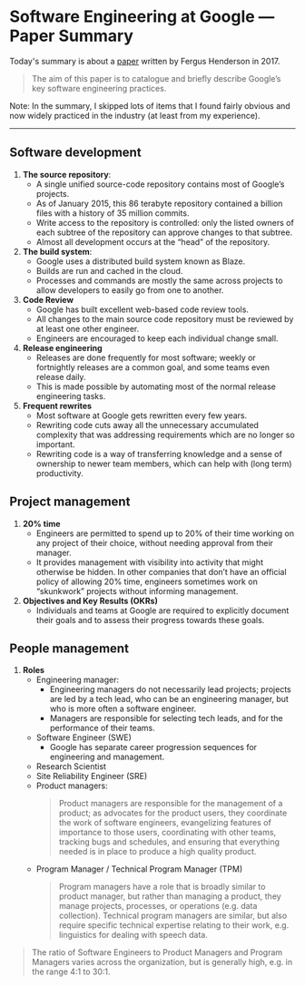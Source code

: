 # Software Engineering at Google — Paper Summary


Today's summary is about a [paper](https://arxiv.org/pdf/1702.01715.pdf) written by Fergus Henderson in 2017.

> The aim of this paper is to catalogue and briefly describe Google’s key software engineering practices.  

Note: In the summary, I skipped lots of items that I found fairly obvious and now widely practiced in the industry (at least from my experience).

-----

## Software development
1. **The source repository**:
    * A single unified source-code repository contains most of Google’s projects.
    * As of January 2015, this 86 terabyte repository contained a billion files with a history of 35 million commits.
    * Write access to the repository is controlled: only the listed owners of each subtree of the repository can approve changes to that subtree.
    * Almost all development occurs at the “head” of the repository.
2. **The build system**:
    * Google uses a distributed build system known as Blaze.
    * Builds are run and cached in the cloud.
    * Processes and commands are mostly the same across projects to allow developers to easily go from one to another.
3. **Code Review**
    * Google has built excellent web-based code review tools.
    * All changes to the main source code repository must be reviewed by at least one other engineer.
    * Engineers are encouraged to keep each individual change small.
4. **Release engineering**
    * Releases are done frequently for most software; weekly or fortnightly releases are a common goal, and some teams even release daily.
    * This is made possible by automating most of the normal release engineering tasks.
5. **Frequent rewrites**
    * Most software at Google gets rewritten every few years.
    * Rewriting code cuts away all the unnecessary accumulated complexity that was addressing requirements which are no longer so important.
    * Rewriting code is a way of transferring knowledge and a sense of ownership to newer team members, which can help with (long term) productivity.

## Project management
1. **20% time**
    * Engineers are permitted to spend up to 20% of their time working on any project of their choice, without needing approval from their manager.
    * It provides management with visibility into activity that might otherwise be hidden. In other companies that don’t have an official policy of allowing 20% time, engineers sometimes work on “skunkwork” projects without informing management.
2. **Objectives and Key Results (OKRs)**
    * Individuals and teams at Google are required to explicitly document their goals and to assess their progress towards these goals.

## People management
1. **Roles**
    * Engineering manager:
        * Engineering managers do not necessarily lead projects; projects are led by a tech lead, who can be an engineering manager, but who is more often a software engineer.
        * Managers are responsible for selecting tech leads, and for the performance of their teams.
    * Software Engineer (SWE)
        * Google has separate career progression sequences for engineering and management.
    * Research Scientist
    * Site Reliability Engineer (SRE)
    * Product managers:
        > Product managers are responsible for the management of a product; as advocates for the product users, they coordinate the work of software engineers, evangelizing features of importance to those users, coordinating with other teams, tracking bugs and schedules, and ensuring that everything needed is in place to produce a high quality product.
    * Program Manager / Technical Program Manager (TPM)
        > Program managers have a role that is broadly similar to product manager, but rather than managing a product, they manage projects, processes, or operations (e.g. data collection). Technical program managers are similar, but also require specific technical expertise relating to their work, e.g. linguistics for dealing with speech data.

> The ratio of Software Engineers to Product Managers and Program Managers varies across the organization, but is generally high, e.g. in the range 4:1 to 30:1.